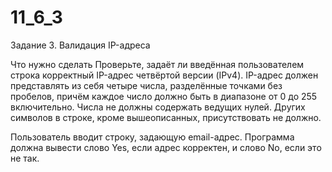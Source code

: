 # 11_6_3
Задание 3. Валидация IP-адреса

Что нужно сделать
Проверьте, задаёт ли введённая пользователем строка корректный IP-адрес четвёртой версии (IPv4). IP-адрес должен представлять из себя четыре числа, разделённые точками без пробелов, причём каждое число должно быть в диапазоне от 0 до 255 включительно. Числа не должны содержать ведущих нулей. Других символов в строке, кроме вышеописанных, присутствовать не должно.

Пользователь вводит строку, задающую email-адрес. Программа должна вывести слово Yes, если адрес корректен, и слово No, если это не так.
